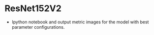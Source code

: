 # ResNet152V2
- Ipython notebook and output metric images for the model with best parameter configurations. 
